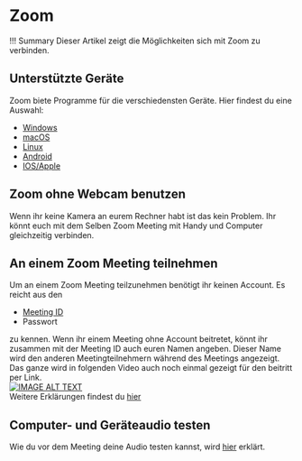 # Zoom

!!! Summary
    Dieser Artikel zeigt die Möglichkeiten sich mit Zoom zu verbinden.
    
## Unterstützte Geräte
Zoom biete Programme für die verschiedensten Geräte. Hier findest du eine Auswahl:

* [Windows](https://zoom.us/download#client_4meeting)
* [macOS](https://zoom.us/download#client_4meeting)
* [Linux](https://zoom.us/download#client_4meeting)
* [Android](https://play.google.com/store/apps/details?id=us.zoom.videomeetings)
* [IOS/Apple](https://apps.apple.com/us/app/id546505307)

## Zoom ohne Webcam benutzen
Wenn ihr keine Kamera an eurem Rechner habt ist das kein Problem.
Ihr könnt euch mit dem Selben Zoom Meeting mit Handy und Computer gleichzeitig verbinden.

## An einem Zoom Meeting teilnehmen
Um an einem Zoom Meeting teilzunehmen benötigt ihr keinen Account. Es reicht aus den

* [Meeting ID](https://support.zoom.us/hc/de/articles/201362373-What-is-a-Meeting-ID-)
* Passwort

zu kennen.
Wenn ihr einem Meeting ohne Account beitretet, könnt ihr zusammen mit der Meeting ID auch euren Namen angeben. Dieser Name wird
den anderen Meetingteilnehmern während des Meetings angezeigt. Das ganze wird in folgenden Video auch noch einmal gezeigt für den beitritt per Link.  
[![IMAGE ALT TEXT](http://img.youtube.com/vi/-xgI-UofA90/0.jpg)](http://www.youtube.com/watch?v=-xgI-UofA90 "An einem Zoom Meeting teilnehmen")  
Weitere Erklärungen findest du [hier](https://support.zoom.us/hc/de/articles/201362193-An-einem-Meeting-teilnehmen)

## Computer- und Geräteaudio testen
Wie du vor dem Meeting deine Audio testen kannst, wird [hier](https://support.zoom.us/hc/de/articles/201362283-Computer-oder-Ger%C3%A4teaudio-testen)
erklärt.